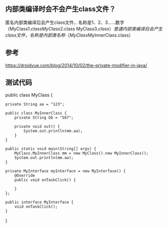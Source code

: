 ## 内部类编译时会不会产生class文件？
匿名内部类编译后会产生class文件，名称是1、2、3……数字（MyClass$1.class  MyClass$2.class  MyClass$3.class）
普通内部类编译后会产生class文件，名称是内部类名称（MyClass$MyInnerClass.class）


## 参考
https://droidyue.com/blog/2014/10/02/the-private-modifier-in-java/

## 测试代码
public class MyClass {

    private String aa = "123";

    public class MyInnerClass {
        private String bb = "567";

        private void out() {
        	System.out.println(mm.aa);
        }
    }

    public static void main(String[] args) {
    	MyClass.MyInnerClass mm = new MyClass().new MyInnerClass();
    	System.out.println(mm.aa);
    }

    private MyInterface myInterface = new MyInterface() {
        @Override
        public void onTaskClick() {

        }
    };

    public interface MyInterface {
        void onTaskClick();
    }
}
